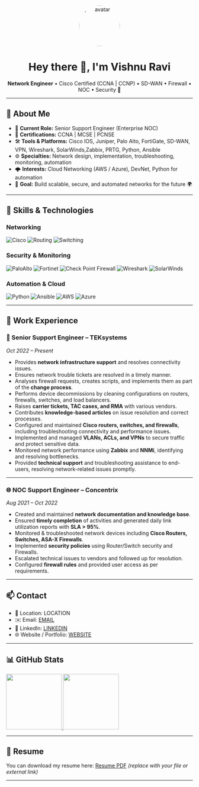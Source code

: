 <!--
  Replace:
   - YOUR_NAME -> your full name
   - GITHUB_USERNAME -> your GitHub username (this file must live in a repo named exactly this)
   - PROFILE_PICTURE_URL -> URL to your avatar (optional)
   - SHORT_BIO, LOCATION, EMAIL, LINKEDIN, WEBSITE -> your info
   - Update Certifications, Tools, Interests, Projects as needed
-->

<div align="center">
  <img src="PROFILE_PICTURE_URL" alt="avatar" width="110" style="border-radius:50%"/>
  <h1>Hey there 👋, I'm <b>Vishnu Ravi</b></h1>
  <p><strong>Network Engineer</strong> • Cisco Certified (CCNA | CCNP) • SD-WAN • Firewall • NOC • Security 🚀</p>
</div>

---

## 📌 About Me
- 🔹 **Current Role:** Senior Support Engineer (Enterprise NOC)  
- 🧾 **Certifications:** CCNA | MCSE |  PCNSE
- 🛠 **Tools & Platforms:** Cisco IOS, Juniper, Palo Alto, FortiGate, SD-WAN, VPN, Wireshark, SolarWinds,Zabbix, PRTG, Python, Ansible  
- ⚙️ **Specialties:** Network design, implementation, troubleshooting, monitoring, automation  
- 🌩 **Interests:** Cloud Networking (AWS / Azure), DevNet, Python for automation  
- 🎯 **Goal:** Build scalable, secure, and automated networks for the future 🌍

---

## 🧰 Skills & Technologies

### Networking
![Cisco](https://img.shields.io/badge/Cisco-0072C6?style=for-the-badge&logo=cisco)
![Routing](https://img.shields.io/badge/Routing-0A7FFF?style=for-the-badge)
![Switching](https://img.shields.io/badge/Switching-FF7A00?style=for-the-badge)

### Security & Monitoring
![PaloAlto](https://img.shields.io/badge/PaloAlto-FF6A00?style=for-the-badge)
![Fortinet](https://img.shields.io/badge/FortiNet-FF4F00?style=for-the-badge)
![Check Point Firewall](https://img.shields.io/badge/Check%20Point-52B350?style=for-the-badge&logo=checkpoint&logoColor=white)
![Wireshark](https://img.shields.io/badge/Wireshark-0078D4?style=for-the-badge)
![SolarWinds](https://img.shields.io/badge/SolarWinds-FFB000?style=for-the-badge)

### Automation & Cloud
![Python](https://img.shields.io/badge/Python-3776AB?style=for-the-badge&logo=python)
![Ansible](https://img.shields.io/badge/Ansible-EE0000?style=for-the-badge&logo=ansible)
![AWS](https://img.shields.io/badge/AWS-232F3E?style=for-the-badge&logo=amazonaws)
![Azure](https://img.shields.io/badge/Azure-0078D4?style=for-the-badge&logo=microsoftazure)

---

## 💼 Work Experience

### 🚀 Senior Support Engineer – **TEKsystems**  
*Oct 2022 – Present*  

- Provides **network infrastructure support** and resolves connectivity issues.  
- Ensures network trouble tickets are resolved in a timely manner.  
- Analyses firewall requests, creates scripts, and implements them as part of the **change process**.  
- Performs device decommissions by cleaning configurations on routers, firewalls, switches, and load balancers.  
- Raises **carrier tickets, TAC cases, and RMA** with various vendors.  
- Contributes **knowledge-based articles** on issue resolution and correct processes.  
- Configured and maintained **Cisco routers, switches, and firewalls**, including troubleshooting connectivity and performance issues.  
- Implemented and managed **VLANs, ACLs, and VPNs** to secure traffic and protect sensitive data.  
- Monitored network performance using **Zabbix** and **NNMi**, identifying and resolving bottlenecks.  
- Provided **technical support** and troubleshooting assistance to end-users, resolving network-related issues promptly.  

---

### 🌐 NOC Support Engineer – **Concentrix**  
*Aug 2021 – Oct 2022*  
  
- Created and maintained **network documentation and knowledge base**.  
- Ensured **timely completion** of activities and generated daily link utilization reports with **SLA > 95%**.  
- Monitored & troubleshooted network devices including **Cisco Routers, Switches, ASA-X Firewalls**.  
- Implemented **security policies** using Router/Switch security and Firewalls.  
- Escalated technical issues to vendors and followed up for resolution.  
- Configured **firewall rules** and provided user access as per requirements.  


---

## 📫 Contact
- 📍 Location: LOCATION  
- ✉️ Email: [EMAIL](vishnu310597@gmail.com)  
- 🔗 LinkedIn: [LINKEDIN](https://linkedin.com/in/https://www.linkedin.com/in/vishnu-ravi-b386a9152/)  
- 🌐 Website / Portfolio: [WEBSITE](WEBSITE)

---

## 📊 GitHub Stats

<p align="left">
  <a href="https://github.com/GITHUB_USERNAME">
    <img height="150" src="https://github-readme-stats.vercel.app/api?username=GITHUB_USERNAME&show_icons=true&count_private=true&theme=default" />
  </a>
  <a href="https://github.com/GITHUB_USERNAME">
    <img height="150" src="https://github-readme-streak-stats.herokuapp.com/?user=GITHUB_USERNAME&theme=default" />
  </a>
</p>

---

## 🧾 Resume
You can download my resume here: [Resume PDF](./Resume.pdf) *(replace with your file or external link)*

---



